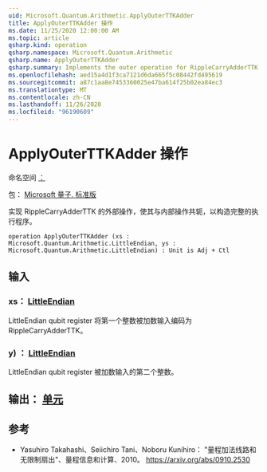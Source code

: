 ```yaml
---
uid: Microsoft.Quantum.Arithmetic.ApplyOuterTTKAdder
title: ApplyOuterTTKAdder 操作
ms.date: 11/25/2020 12:00:00 AM
ms.topic: article
qsharp.kind: operation
qsharp.namespace: Microsoft.Quantum.Arithmetic
qsharp.name: ApplyOuterTTKAdder
qsharp.summary: Implements the outer operation for RippleCarryAdderTTK to conjugate the inner operation to construct the full adder.
ms.openlocfilehash: aed15a4d1f3ca7121d6da665f5c08442fd495619
ms.sourcegitcommit: a87c1aa8e7453360025e47ba614f25b02ea84ec3
ms.translationtype: MT
ms.contentlocale: zh-CN
ms.lasthandoff: 11/26/2020
ms.locfileid: "96190609"
---
```

# <a name="applyouterttkadder-operation"></a>ApplyOuterTTKAdder 操作

命名空间 [：](xref:Microsoft.Quantum.Arithmetic)

包： [Microsoft 量子. 标准版](https://nuget.org/packages/Microsoft.Quantum.Standard)


实现 RippleCarryAdderTTK 的外部操作，使其与内部操作共轭，以构造完整的执行程序。

```qsharp
operation ApplyOuterTTKAdder (xs : Microsoft.Quantum.Arithmetic.LittleEndian, ys : Microsoft.Quantum.Arithmetic.LittleEndian) : Unit is Adj + Ctl
```


## <a name="input"></a>输入

### <a name="xs--littleendian"></a>xs： [LittleEndian](xref:Microsoft.Quantum.Arithmetic.LittleEndian)

LittleEndian qubit register 将第一个整数被加数输入编码为 RippleCarryAdderTTK。


### <a name="ys--littleendian"></a>y) ： [LittleEndian](xref:Microsoft.Quantum.Arithmetic.LittleEndian)

LittleEndian qubit register 被加数输入的第二个整数。



## <a name="output--unit"></a>输出： [单元](xref:microsoft.quantum.lang-ref.unit)



## <a name="references"></a>参考

- Yasuhiro Takahashi、Seiichiro Tani、Noboru Kunihiro： "量程加法线路和无限制扇出"、量程信息和计算、2010。
  https://arxiv.org/abs/0910.2530